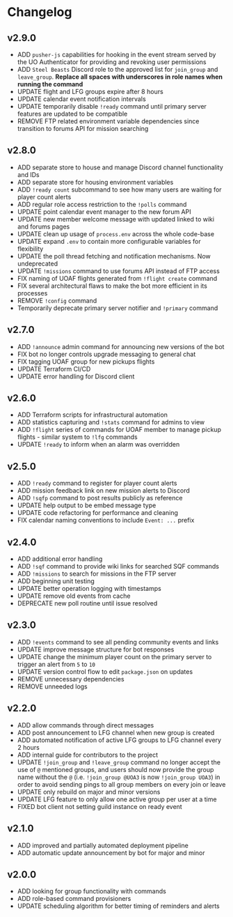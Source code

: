 # Changelog

## v2.9.0

- ADD `pusher-js` capabilities for hooking in the event stream served by the UO Authenticator for providing and revoking user permissions
- ADD `Steel Beasts` Discord role to the approved list for `join_group` and `leave_group`. **Replace all spaces with underscores in role names when running the command**
- UPDATE flight and LFG groups expire after 8 hours
- UPDATE calendar event notification intervals
- UPDATE temporarily disable `!ready` command until primary server features are updated to be compatible
- REMOVE FTP related environment variable dependencies since transition to forums API for mission searching

## v2.8.0

- ADD separate store to house and manage Discord channel functionality and IDs
- ADD separate store for housing environment variables
- ADD `!ready count` subcommand to see how many users are waiting for player count alerts
- ADD regular role access restriction to the `!polls` command
- UPDATE point calendar event manager to the new forum API
- UPDATE new member welcome message with updated linked to wiki and forums pages
- UPDATE clean up usage of `process.env` across the whole code-base
- UPDATE expand `.env` to contain more configurable variables for flexibility
- UPDATE the poll thread fetching and notification mechanisms. Now undeprecated
- UPDATE `!missions` command to use forums API instead of FTP access
- FIX naming of UOAF flights generated from `!flight create` command
- FIX several architectural flaws to make the bot more efficient in its processes
- REMOVE `!config` command
- Temporarily deprecate primary server notifier and `!primary` command

## v2.7.0

- ADD `!announce` admin command for announcing new versions of the bot
- FIX bot no longer controls upgrade messaging to general chat
- FIX tagging UOAF group for new pickups flights
- UPDATE Terraform CI/CD
- UPDATE error handling for Discord client

## v2.6.0

- ADD Terraform scripts for infrastructural automation
- ADD statistics capturing and `!stats` command for admins to view
- ADD `!flight` series of commands for UOAF member to manage pickup flights - similar system to `!lfg` commands
- UPDATE `!ready` to inform when an alarm was overridden

## v2.5.0

- ADD `!ready` command to register for player count alerts
- ADD mission feedback link on new mission alerts to Discord
- ADD `!sqfp` command to post results publicly as reference
- UPDATE help output to be embed message type
- UPDATE code refactoring for performance and cleaning
- FIX calendar naming conventions to include `Event: ...` prefix

## v2.4.0

- ADD additional error handling
- ADD `!sqf` command to provide wiki links for searched SQF commands
- ADD `!missions` to search for missions in the FTP server
- ADD beginning unit testing
- UPDATE better operation logging with timestamps
- UPDATE remove old events from cache
- DEPRECATE new poll routine until issue resolved

## v2.3.0

- ADD `!events` command to see all pending community events and links
- UPDATE improve message structure for bot responses
- UPDATE change the minimum player count on the primary server to trigger an alert from `5` to `10`
- UPDATE version control flow to edit `package.json` on updates
- REMOVE unnecessary dependencies
- REMOVE unneeded logs

## v2.2.0

- ADD allow commands through direct messages
- ADD post announcement to LFG channel when new group is created
- ADD automated notification of active LFG groups to LFG channel every 2 hours
- ADD internal guide for contributors to the project
- UPDATE `!join_group` and `!leave_group` command no longer accept the use of `@` mentioned groups, and users should now provide the group name without the `@` (i.e. `!join_group @UOA3` is now `!join_group UOA3`) in order to avoid sending pings to all group members on every join or leave
- UPDATE only rebuild on major and minor versions
- UPDATE LFG feature to only allow one active group per user at a time
- FIXED bot client not setting guild instance on ready event

## v2.1.0

- ADD improved and partially automated deployment pipeline
- ADD automatic update announcement by bot for major and minor

## v2.0.0

- ADD looking for group functionality with commands
- ADD role-based command provisioners
- UPDATE scheduling algorithm for better timing of reminders and alerts
